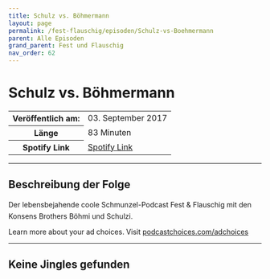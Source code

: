 ```yaml
---
title: Schulz vs. Böhmermann
layout: page
permalink: /fest-flauschig/episoden/Schulz-vs-Boehmermann
parent: Alle Episoden
grand_parent: Fest und Flauschig
nav_order: 62
---
```


# Schulz vs. Böhmermann
<table class="resp-table dcf-table dcf-table-responsive dcf-table-bordered dcf-table-striped dcf-w-100%">
                    <tbody>
                        <tr>
                            <th scope="row">Veröffentlich am:</th>
                            <td data-label="Veröffentlich am:">03. September 2017</td>
                        </tr>
                        <tr>
                            <th scope="row">Länge </th>
                            <td data-label="Länge ">83 Minuten</td>
                        </tr><tr>
                                <th scope="row">Spotify Link</th>
                                <td data-label="Spotify Link"><a href="https://open.spotify.com/episode/1QekYLUYSHjJM5McCi4Fm7">Spotify Link</a></td>
                            </tr></tbody>
                </table>

***

## Beschreibung der Folge

<div>
Der lebensbejahende coole Schmunzel-Podcast Fest &amp; Flauschig mit den Konsens Brothers Böhmi und Schulzi.<p> </p><p>Learn more about your ad choices. Visit <a href="https://podcastchoices.com/adchoices">podcastchoices.com/adchoices</a></p>  
</div>

***

## Keine Jingles gefunden